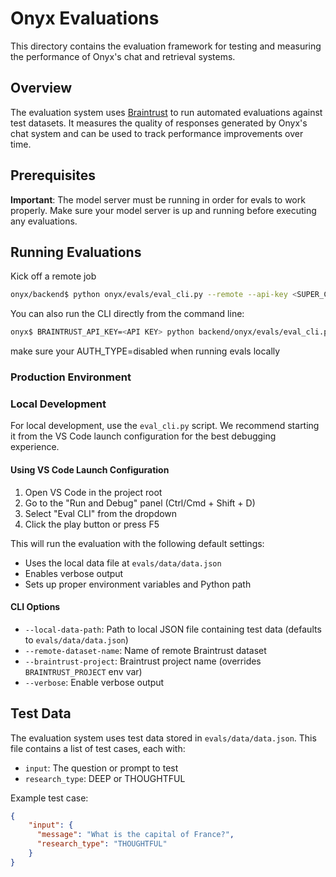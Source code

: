 # Onyx Evaluations

This directory contains the evaluation framework for testing and measuring the performance of Onyx's chat and retrieval systems.

## Overview

The evaluation system uses [Braintrust](https://www.braintrust.dev/) to run automated evaluations against test datasets. It measures the quality of responses generated by Onyx's chat system and can be used to track performance improvements over time.

## Prerequisites

**Important**: The model server must be running in order for evals to work properly. Make sure your model server is up and running before executing any evaluations.

## Running Evaluations

Kick off a remote job
```bash
onyx/backend$ python onyx/evals/eval_cli.py --remote --api-key <SUPER_CLOUD_USER_API_KEY> --search-permissions-email <email account to reference>
```

You can also run the CLI directly from the command line:

```bash
onyx$ BRAINTRUST_API_KEY=<API KEY> python backend/onyx/evals/eval_cli.py
```
make sure your AUTH_TYPE=disabled when running evals locally


### Production Environment

### Local Development

For local development, use the `eval_cli.py` script. We recommend starting it from the VS Code launch configuration for the best debugging experience.

#### Using VS Code Launch Configuration

1. Open VS Code in the project root
2. Go to the "Run and Debug" panel (Ctrl/Cmd + Shift + D)
3. Select "Eval CLI" from the dropdown
4. Click the play button or press F5

This will run the evaluation with the following default settings:
- Uses the local data file at `evals/data/data.json`
- Enables verbose output
- Sets up proper environment variables and Python path

#### CLI Options

- `--local-data-path`: Path to local JSON file containing test data (defaults to `evals/data/data.json`)
- `--remote-dataset-name`: Name of remote Braintrust dataset
- `--braintrust-project`: Braintrust project name (overrides `BRAINTRUST_PROJECT` env var)
- `--verbose`: Enable verbose output

## Test Data

The evaluation system uses test data stored in `evals/data/data.json`. This file contains a list of test cases, each with:
- `input`: The question or prompt to test
- `research_type`: DEEP or THOUGHTFUL

Example test case:
```json
{
    "input": { 
      "message": "What is the capital of France?",
      "research_type": "THOUGHTFUL"
    }
}
```
